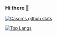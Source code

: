 ### Hi there 👋

<!--**yang-lin94/yang-lin94** is a ✨ _special_ ✨ repository because its `README.md` (this file) appears on your GitHub profile.-->

[![Cason's github stats](https://github-readme-stats.vercel.app/api?username=yang-lin94&show_icons=true&theme=dracula)](https://github.com/anuraghazra/github-readme-stats)

[![Top Langs](https://github-readme-stats.vercel.app/api/top-langs/?username=yang-lin94&layout=compact)](https://github.com/anuraghazra/github-readme-stats)
